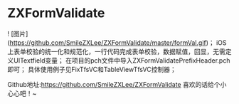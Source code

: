 # ZXFormValidate
! [图片] (https://github.com/SmileZXLee/ZXFormValidate/master/formVal.gif)；
iOS上表单校验的统一化和规范化，一行代码完成表单校验，数据赋值，回显，无需定义UITextfield变量；
在项目的pch文件中导入ZXFormValidatePrefixHeader.pch即可；
具体使用例子见FixTfsVC和TableViewTfsVC控制器；

Github地址:https://github.com/SmileZXLee/ZXFormValidate 喜欢的话给个小心心吧！~



